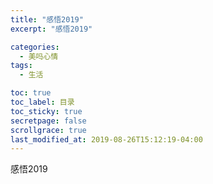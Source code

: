 ```yaml
---
title: "感悟2019"
excerpt: "感悟2019"

categories:
  - 美吗心情
tags:
  - 生活

toc: true
toc_label: 目录
toc_sticky: true
secretpage: false
scrollgrace: true
last_modified_at: 2019-08-26T15:12:19-04:00
---
```


感悟2019







